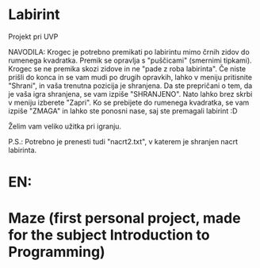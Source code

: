 # Labirint
Projekt pri UVP

NAVODILA:
Krogec je potrebno premikati po labirintu mimo črnih zidov do rumenega kvadratka.
Premik se opravlja s "puščicami" (smernimi tipkami). Krogec se ne premika skozi zidove in ne "pade z roba labirinta".
Če niste prišli do konca in se vam mudi po drugih opravkih, lahko v meniju pritisnite "Shrani", in vaša trenutna pozicija je shranjena.
Da ste prepričani o tem, da je vaša igra shranjena, se vam izpiše "SHRANJENO".
Nato lahko brez skrbi v meniju izberete "Zapri".
Ko se prebijete do rumenega kvadratka, se vam izpiše "ZMAGA" in lahko ste ponosni nase, saj ste premagali labirint :D

Želim vam veliko užitka pri igranju.

P.S.: Potrebno je prenesti tudi "nacrt2.txt", v katerem je shranjen nacrt labirinta.


# EN:
# Maze (first personal project, made for the subject Introduction to Programming)
